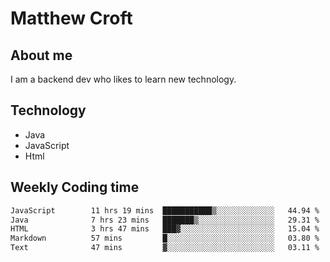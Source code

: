 # Matthew Croft

## About me
I am a backend dev who likes to learn new technology. 

## Technology
- Java
- JavaScript
- Html

## Weekly Coding time
<!--START_SECTION:waka-->

```txt
JavaScript        11 hrs 19 mins  ███████████▒░░░░░░░░░░░░░   44.94 %
Java              7 hrs 23 mins   ███████▒░░░░░░░░░░░░░░░░░   29.31 %
HTML              3 hrs 47 mins   ███▓░░░░░░░░░░░░░░░░░░░░░   15.04 %
Markdown          57 mins         █░░░░░░░░░░░░░░░░░░░░░░░░   03.80 %
Text              47 mins         ▓░░░░░░░░░░░░░░░░░░░░░░░░   03.11 %
```

<!--END_SECTION:waka-->
